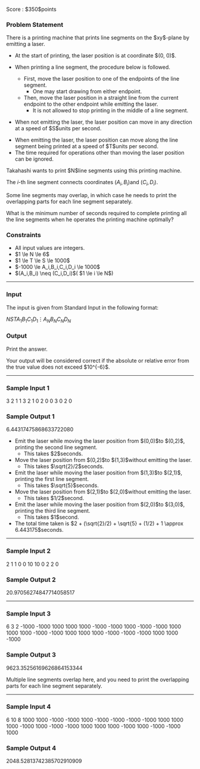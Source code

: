 
<div>

<span>

<span>

<p>
Score : $350$points
</p>

<div>

<section>

### **Problem Statement**

<p>
There is a printing machine that prints line segments on the $xy$-plane by emitting a laser.
</p>

<ul>

<li>
At the start of printing, the laser position is at coordinate $(0, 0)$.
</li>

<li>

<p>
When printing a line segment, the procedure below is followed.
</p>

<ul>

<li>
First, move the laser position to one of the endpoints of the line segment.
<ul>

<li>
One may start drawing from either endpoint.
</li>

</ul>

</li>

<li>
Then, move the laser position in a straight line from the current endpoint to the other endpoint while emitting the laser.
<ul>

<li>
It is not allowed to stop printing in the middle of a line segment.
</li>

</ul>

</li>

</ul>

</li>

<li>

<p>
When not emitting the laser, the laser position can move in any direction at a speed of $S$units per second.
</p>

</li>

<li>
When emitting the laser, the laser position can move along the line segment being printed at a speed of $T$units per second.
</li>

<li>
The time required for operations other than moving the laser position can be ignored.
</li>

</ul>

<p>
Takahashi wants to print $N$line segments using this printing machine.

The $i$-th line segment connects coordinates $(A_i, B_i)$and $(C_i, D_i)$.

Some line segments may overlap, in which case he needs to print the overlapping parts for each line segment separately.
</p>

<p>
What is the minimum number of seconds required to complete printing all the line segments when he operates the printing machine optimally?
</p>

</section>

</div>

<div>

<section>

### **Constraints**

<ul>

<li>
All input values are integers.
</li>

<li>
$1 \le N \le 6$
</li>

<li>
$1 \le T \le S \le 1000$
</li>

<li>
$-1000 \le A_i,B_i,C_i,D_i \le 1000$
</li>

<li>
$(A_i,B_i) \neq (C_i,D_i)$( $1 \le i \le N$)
</li>

</ul>

</section>

</div>

---

<div>

<div>

<section>

### **Input**

<p>
The input is given from Standard Input in the following format:
</p>

<div>

$N$$S$$T$$A_1$$B_1$$C_1$$D_1$$\vdots$$A_N$$B_N$$C_N$$D_N$
</div>

</section>

</div>

<div>

<section>

### **Output**

<p>
Print the answer.
</p>

<p>
Your output will be considered correct if the absolute or relative error from the true value does not exceed $10^{-6}$.
</p>

</section>

</div>

</div>

---

<div>

<section>

### **Sample Input 1**

<div>

3 2 1
1 3 2 1
0 2 0 0
3 0 2 0

</div>

</section>

</div>

<div>

<section>

### **Sample Output 1**

<div>

6.44317475868633722080

</div>

<ul>

<li>
Emit the laser while moving the laser position from $(0,0)$to $(0,2)$, printing the second line segment.
<ul>

<li>
This takes $2$seconds.
</li>

</ul>

</li>

<li>
Move the laser position from $(0,2)$to $(1,3)$without emitting the laser.
<ul>

<li>
This takes $\sqrt{2}/2$seconds.
</li>

</ul>

</li>

<li>
Emit the laser while moving the laser position from $(1,3)$to $(2,1)$, printing the first line segment.
<ul>

<li>
This takes $\sqrt{5}$seconds.
</li>

</ul>

</li>

<li>
Move the laser position from $(2,1)$to $(2,0)$without emitting the laser.
<ul>

<li>
This takes $1/2$second.
</li>

</ul>

</li>

<li>
Emit the laser while moving the laser position from $(2,0)$to $(3,0)$, printing the third line segment.
<ul>

<li>
This takes $1$second.
</li>

</ul>

</li>

<li>
The total time taken is $2 + (\sqrt{2}/2) + \sqrt{5} + (1/2) + 1 \approx 6.443175$seconds.
</li>

</ul>

</section>

</div>

---

<div>

<section>

### **Sample Input 2**

<div>

2 1 1
0 0 10 10
0 2 2 0

</div>

</section>

</div>

<div>

<section>

### **Sample Output 2**

<div>

20.97056274847714058517

</div>

</section>

</div>

---

<div>

<section>

### **Sample Input 3**

<div>

6 3 2
-1000 -1000 1000 1000
1000 -1000 -1000 1000
-1000 -1000 1000 1000
1000 -1000 -1000 1000
1000 1000 -1000 -1000
-1000 1000 1000 -1000

</div>

</section>

</div>

<div>

<section>

### **Sample Output 3**

<div>

9623.35256169626864153344

</div>

<p>
Multiple line segments overlap here, and you need to print the overlapping parts for each line segment separately.
</p>

</section>

</div>

---

<div>

<section>

### **Sample Input 4**

<div>

6 10 8
1000 1000 -1000 -1000
1000 -1000 -1000 -1000
-1000 1000 1000 1000
-1000 1000 -1000 -1000
1000 1000 1000 -1000
1000 -1000 -1000 1000

</div>

</section>

</div>

<div>

<section>

### **Sample Output 4**

<div>

2048.52813742385702910909

</div>

</section>

</div>

</span>

</span>

</div>
